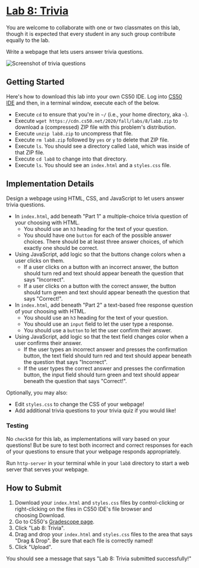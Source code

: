 # [Lab 8: Trivia](https://cs50.harvard.edu/college/2020/fall/labs/8/#lab-8-trivia)

You are welcome to collaborate with one or two classmates on this lab, though it is expected that every student in any
such group contribute equally to the lab.

Write a webpage that lets users answer trivia questions.

![Screenshot of trivia questions](https://cs50.harvard.edu/college/2020/fall/labs/8/questions.png)

## Getting Started

Here's how to download this lab into your own CS50 IDE. Log into [CS50 IDE](https://ide.cs50.io/) and then, in a
terminal window, execute each of the below.

-   Execute `cd` to ensure that you're in `~/` (i.e., your home directory, aka `~`).
-   Execute `wget https://cdn.cs50.net/2020/fall/labs/8/lab8.zip` to download a (compressed) ZIP file with this
    problem's distribution.
-   Execute `unzip lab8.zip` to uncompress that file.
-   Execute `rm lab8.zip` followed by `yes` or `y` to delete that ZIP file.
-   Execute `ls`. You should see a directory called `lab8`, which was inside of that ZIP file.
-   Execute `cd lab8` to change into that directory.
-   Execute `ls`. You should see an `index.html` and a `styles.css` file.

## Implementation Details

Design a webpage using HTML, CSS, and JavaScript to let users answer trivia questions.

-   In `index.html`, add beneath "Part 1" a multiple-choice trivia question of your choosing with HTML.
    -   You should use an `h3` heading for the text of your question.
    -   You should have one `button` for each of the possible answer choices. There should be at least three answer
        choices, of which exactly one should be correct.
-   Using JavaScript, add logic so that the buttons change colors when a user clicks on them.
    -   If a user clicks on a button with an incorrect answer, the button should turn red and text should appear beneath
        the question that says "Incorrect".
    -   If a user clicks on a button with the correct answer, the button should turn green and text should appear
        beneath the question that says "Correct!".
-   In `index.html`, add beneath "Part 2" a text-based free response question of your choosing with HTML.
    -   You should use an `h3` heading for the text of your question.
    -   You should use an `input` field to let the user type a response.
    -   You should use a `button` to let the user confirm their answer.
-   Using JavaScript, add logic so that the text field changes color when a user confirms their answer.
    -   If the user types an incorrect answer and presses the confirmation button, the text field should turn red and
        text should appear beneath the question that says "Incorrect".
    -   If the user types the correct answer and presses the confirmation button, the input field should turn green and
        text should appear beneath the question that says "Correct!".

Optionally, you may also:

-   Edit `styles.css` to change the CSS of your webpage!
-   Add additional trivia questions to your trivia quiz if you would like!

### Testing

No `check50` for this lab, as implementations will vary based on your questions! But be sure to test both incorrect and
correct responses for each of your questions to ensure that your webpage responds appropriately.

Run `http-server` in your terminal while in your `lab8` directory to start a web server that serves your webpage.

## How to Submit

1.  Download your `index.html` and `styles.css` files by control-clicking or right-clicking on the files in CS50 IDE's
    file browser and choosing Download.
2.  Go to CS50's [Gradescope page](https://www.gradescope.com/courses/157004).
3.  Click "Lab 8: Trivia".
4.  Drag and drop your `index.html` and `styles.css` files to the area that says "Drag & Drop". Be sure that each file
    is correctly named!
5.  Click "Upload".

You should see a message that says "Lab 8: Trivia submitted successfully!"
